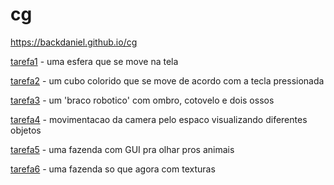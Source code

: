 # cg

https://backdaniel.github.io/cg

[tarefa1](tarefa1) - uma esfera que se move na tela

[tarefa2](tarefa2) - um cubo colorido que se move de acordo com a tecla pressionada

[tarefa3](tarefa3) - um 'braco robotico' com ombro, cotovelo e dois ossos

[tarefa4](tarefa4) - movimentacao da camera pelo espaco visualizando diferentes objetos

[tarefa5](tarefa5) - uma fazenda com GUI pra olhar pros animais

[tarefa6](tarefa6) - uma fazenda so que agora com texturas
